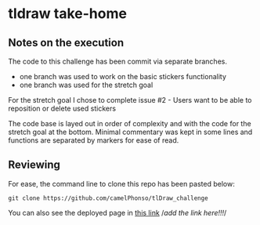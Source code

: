 # tldraw take-home

## Notes on the execution
The code to this challenge has been commit via separate branches.
- one branch was used to work on the basic stickers functionality
- one branch was used for the stretch goal

For the stretch goal I chose to complete issue #2 - Users want to be able to reposition or delete used stickers

The code base is layed out in order of complexity and with the code for the stretch goal at the bottom.
Minimal commentary was kept in some lines and functions are separated by markers for ease of read.

## Reviewing 
For ease, the command line to clone this repo has been pasted below:

```terminal
git clone https://github.com/camelPhonso/tlDraw_challenge
```
You can also see the deployed page in [this link]() /*add the link here!!!*/
